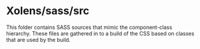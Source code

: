 # Xolens/sass/src

This folder contains SASS sources that mimic the component-class hierarchy. These files
are gathered in to a build of the CSS based on classes that are used by the build.
